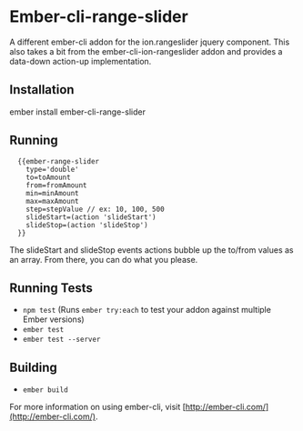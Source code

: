 # Ember-cli-range-slider

A different ember-cli addon for the ion.rangeslider jquery component. 
This also takes a bit from the ember-cli-ion-rangeslider addon and provides 
a data-down action-up implementation.

## Installation

ember install ember-cli-range-slider

## Running
```htmlbars
  {{ember-range-slider
    type='double'
    to=toAmount
    from=fromAmount
    min=minAmount
    max=maxAmount
    step=stepValue // ex: 10, 100, 500
    slideStart=(action 'slideStart')
    slideStop=(action 'slideStop')
  }}
```

The slideStart and slideStop events actions bubble up the to/from values as an array. From there, you can do what you please.


## Running Tests

* `npm test` (Runs `ember try:each` to test your addon against multiple Ember versions)
* `ember test`
* `ember test --server`

## Building

* `ember build`

For more information on using ember-cli, visit [http://ember-cli.com/](http://ember-cli.com/).

